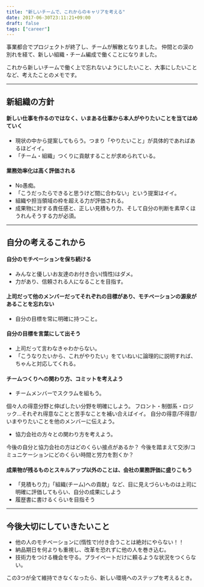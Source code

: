```yaml
---
title: "新しいチームで、これからのキャリアを考える"
date: 2017-06-30T23:11:21+09:00
draft: false
tags: ["career"]
---
```


事業都合でプロジェクトが終了し、チームが解散となりました。
仲間との涙の別れを経て、新しい組織・チーム編成で働くことになりました。

これから新しいチームで働く上で忘れないようにしたいこと、大事にしたいことなど、考えたことのメモです。

***

## 新組織の方針
#### 新しい仕事を作るのではなく、いまある仕事から本人がやりたいことを当てはめていく

* 現状の中から提案してもらう。つまり「やりたいこと」が具体的であればあるほどイイ。
* 「チーム・組織」つくりに貢献することが求められている。

#### 業務効率化は高く評価される

* No愚痴。
* 「こうだったらできると思うけど間に合わない」という提案はイイ。
* 組織や担当領域の枠を超える力が評価される。
* 成果物に対する責任感と、正しい見積もり力、そして自分の判断を素早くほうれんそうする力が必須。

***

## 自分の考えるこれから
#### 自分のモチベーションを保ち続ける
* みんなと優しいお友達のお付き合い(惰性)はダメ。
* 力があり、信頼される人になることを目指す。

#### 上司だって他のメンバーだってそれぞれの目標があり、モチベーションの源泉があることを忘れない
* 自分の目標を常に明確に持つこと。

#### 自分の目標を言葉にして出そう
* 上司だって言わなきゃわからない。
* 「こうなりたいから、これがやりたい」をていねいに論理的に説明すれば、ちゃんと対応してくれる。

#### チームつくりへの関わり方、コミットを考えよう
* チームメンバーでスクラムを組もう。

個々人の得意分野と伸ばしたい分野を明確にしよう。
フロント・制御系・ロジック...それぞれ得意なことと苦手なことを補い合えばイイ。
自分の得意/不得意/いまやりたいことを他のメンバーに伝えよう。

* 協力会社の方々との関わり方を考えよう。

今後の自分と協力会社の方はどのくらい接点があるか？
今後を踏まえて交渉/コミュニケーションにどのくらい時間と労力を割くか？

#### 成果物が残るものとスキルアップ以外のことは、会社の業務評価に盛りこもう
* 「見積もり力」「組織(チーム)への貢献」など、目に見えづらいものは上司に明確に評価してもらい、自分の成果にしよう
* 履歴書に書けるくらいを目指そう

***

## 今後大切にしていきたいこと
* 他の人のモチベーションに(惰性で)付き合うことは絶対にやらない！！
* 納品期日を何よりも重視し、改革を恐れずに他の人を巻き込む。
* 技術力をつける機会を守る。プライベートだけに頼るような状況をつくらない。

この3つが全て維持できなくなったら、新しい環境へのステップを考えるとき。
